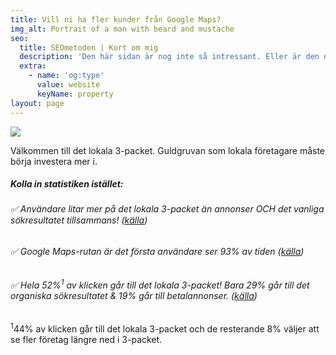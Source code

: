```yaml
---
title: Vill ni ha fler kunder från Google Maps?
img_alt: Portrait of a man with beard and mustache
seo:
  title: SEOmetoden | Kort om mig
  description: 'Den här sidan är nog inte så intressant. Eller är den det? '
  extra:
    - name: 'og:type'
      value: website
      keyName: property
layout: page
---
```

![](images/google\_3pack.png)

Välkommen till det lokala 3-packet. Guldgruvan som lokala företagare måste börja investera mer i. 

##### Kolla in statistiken istället:

###### :white_check_mark: Användare litar mer på det lokala 3-packet än annonser OCH det vanliga sökresultatet tillsammans! ([källa](https://www.searchenginewatch.com/2015/08/27/google-local-pack-is-233-percent-more-important/))

###### :white_check_mark: Google Maps-rutan är det första användare ser 93% av tiden  ([källa](https://www.seoclarity.net/how-googles-local-pack-update-has-reshaped-the-organic-landscape-12952/))

###### :white_check_mark: Hela 52%<sup>1</sup> av klicken går till det lokala 3-packet! Bara 29% går till det organiska sökresultatet & 19% går till betalannonser. ([källa](https://moz.com/blog/the-new-snack-pack-where-users-clicking-how-you-can-win))&#xA;&#xA;

<sup>1</sup>44% av klicken går till det lokala 3-packet och de resterande 8% väljer att se fler företag längre ned i 3-packet.
